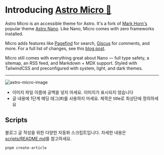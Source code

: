 # Introducing [Astro Micro 🔬](https://astro-micro.vercel.app/)

Astro Micro is an accessible theme for Astro. It's a fork of [Mark Horn's](https://github.com/markhorn-dev) popular theme [Astro Nano](https://astro-nano-demo.vercel.app/). Like Nano, Micro comes with zero frameworks installed.

Micro adds features like [Pagefind](https://pagefind.app) for search, [Giscus](https://giscus.app) for comments, and more. For a full list of changes, see this [blog post](https://astro-micro.vercel.app/blog/00-micro-changelog).

Micro still comes with everything great about Nano — full type safety, a sitemap, an RSS feed, and Markdown + MDX support. Styled with TailwindCSS and preconfigured with system, light, and dark themes.

---

![astro-micro-image](https://github.com/trevortylerlee/astro-micro/assets/49603972/ec5bc96a-3e96-4af1-a182-7711b54c5ef6)

- 이미지 파일 이름에 공백을 넣지 마세요. 이미지가 표시되지 않습니다
- 글 내용에 1단계 헤딩 태그(#)를 사용하지 마세요. 제목은 title로 최상단에 정의하세요

## Scripts

블로그 글 작성을 위한 다양한 자동화 스크립트입니다. 자세한 내용은 [scripts/README.md](./scripts/README.md)를 참고하세요.

```bash
pnpm create-article
```
